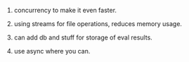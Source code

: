 1. concurrency to make it even faster.

2. using streams for file operations, reduces memory usage.

3. can add db and stuff for storage of eval results.

4. use async where you can.
